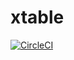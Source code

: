 # xtable

[![CircleCI](https://circleci.com/gh/sakshigrover528/xtable/tree/project-init.svg?style=svg&circle-token=7aeb65bf0a8323e13e18beb8b302f18e2d1b639a)](https://circleci.com/gh/sakshigrover528/xtable/tree/project-init)
